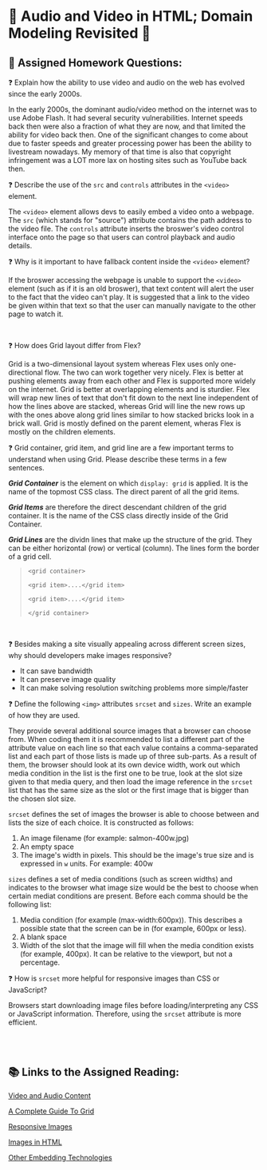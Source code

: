 # 🐙 Audio and Video in HTML; Domain Modeling Revisited 🐙

## 📝 Assigned Homework Questions:

❓ Explain how the ability to use video and audio on the web has evolved since the early 2000s.

In the early 2000s, the dominant audio/video method on the internet was to use Adobe Flash.  It had several security vulnerabilities.  Internet speeds back then were also a fraction of what they are now, and that limited the ability for video back then.  One of the significant changes to come about due to faster speeds and greater processing power has been the ability to livestream nowadays.  My memory of that time is also that copyright infringement was a LOT more lax on hosting sites such as YouTube back then.

❓ Describe the use of the `src` and `controls` attributes in the `<video>` element.

The `<video>` element allows devs to easily embed a video onto a webpage.  The `src` (which stands for "source") attribute contains the path address to the video file.  The `controls` attribute inserts the broswer's video control interface onto the page so that users can control playback and audio details.

❓ Why is it important to have fallback content inside the `<video>` element?

If the broswer accessing the webpage is unable to support the `<video>` element (such as if it is an old broswer), that text content will alert the user to the fact that the video can't play.  It is suggested that a link to the video be given within that text so that the user can manually navigate to the other page to watch it.


<br>


❓ How does Grid layout differ from Flex?

Grid is a two-dimensional layout system whereas Flex uses only one-directional flow.  The two can work together very nicely.  Flex is better at pushing elements away from each other and Flex is supported more widely on the internet.  Grid is better at overlapping elements and is sturdier.  Flex will wrap new lines of text that don't fit down to the next line independent of how the lines above are stacked, whereas Grid will line the new rows up with the ones above along grid lines similar to how stacked bricks look in a brick wall.  Grid is mostly defined on the parent element, wheras Flex is mostly on the children elements.

❓ Grid container, grid item, and grid line are a few important terms to understand when using Grid. Please describe these terms in a few sentences.

_**Grid Container**_ is the element on which `display: grid` is applied.  It is the name of the topmost CSS class.  The direct parent of all the grid items.

_**Grid Items**_ are therefore the direct descendant children of the grid container. It is the name of the CSS class directly inside of the Grid Container.

_**Grid Lines**_ are the dividn lines that make up the structure of the grid.  They can be either horizontal (row) or vertical (column).  The lines form the border of a grid cell.

>`<grid container>`
>
>`<grid item>....</grid item>`
>
>`<grid item>....</grid item>`
>
>`</grid container>`

<br>

❓ Besides making a site visually appealing across different screen sizes, why should developers make images responsive?

* It can save bandwidth
* It can preserve image quality
* It can make solving resolution switching problems more simple/faster

❓ Define the following `<img>` attributes `srcset` and `sizes`. Write an example of how they are used.

They provide several additional source images that a browser can choose from.  When coding them it is recommended to list a different part of the attribute value on each line so that each value contains a comma-separated list and each part of those lists is made up of three sub-parts.  As a result of them, the browser should look at its own device width, work out which media condition in the list is the first one to be true, look at the slot size given to that media query, and then load the image reference in the `srcset` list that has the same size as the slot or the first image that is bigger than the chosen slot size.

`srcset` defines the set of images the browser is able to choose between and lists the size of each choice.  It is constructed as follows:
1. An image filename (for example: salmon-400w.jpg)
2. An empty space
3. The image's width in pixels.  This should be the image's true size and is expressed in `w` units.  For example: 400w

`sizes` defines a set of media conditions (such as screen widths) and indicates to the browser what image size would be the best to choose when certain mediat conditions are present.  Before each comma should be the following list:
1. Media condition (for example (max-width:600px)).  This describes a possible state that the screen can be in (for example, 600px or less).
2. A blank space
3. Width of the slot that the image will fill when the media condition exists (for example, 400px).  It can be relative to the viewport, but not a percentage.

❓ How is `srcset` more helpful for responsive images than CSS or JavaScript?

Browsers start downloading image files before loading/interpreting any CSS or JavaScript information.  Therefore, using the `srcset` attribute is more efficient.
    
<br>

<br>

## 📚 Links to the Assigned Reading:

[Video and Audio Content](https://developer.mozilla.org/en-US/docs/Learn/HTML/Multimedia_and_embedding/Video_and_audio_content)

[A Complete Guide To Grid](https://css-tricks.com/snippets/css/complete-guide-grid/)

[Responsive Images](https://developer.mozilla.org/en-US/docs/Learn/HTML/Multimedia_and_embedding/Responsive_images)

[Images in HTML](https://developer.mozilla.org/en-US/docs/Learn/HTML/Multimedia_and_embedding/Images_in_HTML)

[Other Embedding Technologies](https://developer.mozilla.org/en-US/docs/Learn/HTML/Multimedia_and_embedding/Other_embedding_technologies)
